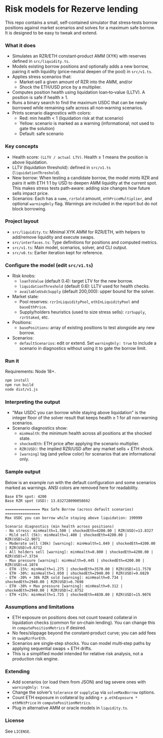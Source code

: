 # Risk models for Rezerve lending

This repo contains a small, self‑contained simulator that stress‑tests borrow positions against market scenarios and solves for a maximum safe borrow. It is designed to be easy to tweak and extend.

### What it does

- Simulates an RZR/ETH constant‑product AMM (XYK) with reserves defined in `src/liquidity.ts`.
- Models existing borrow positions and optionally adds a new borrow, pairing it with liquidity (price‑neutral deepen of the pool) in `src/v1.ts`.
- Applies stress scenarios that:
  - Market‑sell a given amount of RZR into the AMM, and/or
  - Shock the ETH/USD price by a multiplier.
- Computes position health using liquidation loan‑to‑value (LLTV). A position is safe if health ≥ 1.
- Runs a binary search to find the maximum USDC that can be newly borrowed while remaining safe across all non‑warning scenarios.
- Prints scenario diagnostics with colors:
  - Red: min health < 1 (liquidation risk at that scenario)
  - Yellow: scenario is marked as a warning (informational; not used to gate the solution)
  - Default: safe scenario

### Key concepts

- Health score: `(LLTV / actual LTV)`. Health ≥ 1 means the position is above liquidation.
- LLTV (liquidation threshold): defined in `src/v1.ts` (`liquidationThreshold`).
- New borrow: When testing a candidate borrow, the model mints RZR and pairs it with ETH 1:1 by USD to deepen AMM liquidity at the current spot. This makes stress tests path‑aware: adding size changes how future sells impact price.
- Scenarios: Each has a `name`, `rzrSold` amount, `ethPriceMultiplier`, and optional `warningOnly` flag. Warnings are included in the report but do not block borrowing.

### Project layout

- `src/liquidity.ts`: Minimal XYK AMM for RZR/ETH, with helpers to add/remove liquidity and execute swaps.
- `src/interfaces.ts`: Type definitions for positions and computed metrics.
- `src/v1.ts`: Main model, scenarios, solver, and CLI output.
- `src/v0.ts`: Earlier iteration kept for reference.

### Configure the model (edit `src/v1.ts`)

- Risk knobs:
  - `loanToValue` (default 0.4): target LTV for the new borrow.
  - `liquidationThreshold` (default 0.6): LLTV used for health checks.
  - `availableUsdcSupply` (default 200,000): upper bound for the solver.
- Market state:
  - Pool reserves: `rzrInLiquidityPool`, `ethInLiquidityPool` and `baseEthPrice`.
  - Supply/holders heuristics (used to size stress sells): `rzrSupply`, `rzrStaked`, etc.
- Positions:
  - `basePositions`: array of existing positions to test alongside any new borrow.
- Scenarios:
  - `defaultScenarios`: edit or extend. Set `warningOnly: true` to include a scenario in diagnostics without using it to gate the borrow limit.

### Run it

Requirements: Node 18+.

```bash
npm install
npm run build
node dist/v1.js
```

### Interpreting the output

- "Max USDC you can borrow while staying above liquidation" is the integer floor of the solver result that keeps health ≥ 1 for all non‑warning scenarios.
- Scenario diagnostics show:
  - `minHealth`: the minimum health across all positions at the shocked state.
  - `shockedEth`: ETH price after applying the scenario multiplier.
  - `RZR(USD)`: the implied RZR/USD after any market sells + ETH shock.
  - `[warning]` tag (and yellow color) for scenarios that are informational only.

### Sample output

Below is an example run with the default configuration and some scenarios marked as warnings. ANSI colors are removed here for readability.

```
Base ETH spot: 4200
Base RZR spot (USD): 13.832728090058692

================ Max Safe Borrow (across default scenarios) ================
Max USDC you can borrow while staying above liquidation: 199999

Scenario diagnostics (min health across positions)
- No stress: minHealth=1.500 | shockedEth=4200.00 | RZR(USD)=13.8327
- Mild sell (5k): minHealth=1.400 | shockedEth=4200.00 | RZR(USD)=12.9071
- Moderate sell (30k) [warning]: minHealth=1.049 | shockedEth=4200.00 | RZR(USD)=9.6712
- All holders sell [warning]: minHealth=0.800 | shockedEth=4200.00 | RZR(USD)=7.3734
- Max pressure [warning]: minHealth=0.445 | shockedEth=4200.00 | RZR(USD)=4.1074
- ETH -15%: minHealth=1.275 | shockedEth=3570.00 | RZR(USD)=11.7578
- ETH -30%: minHealth=1.050 | shockedEth=2940.00 | RZR(USD)=9.6829
- ETH -30% + 30k RZR sold [warning]: minHealth=0.734 | shockedEth=2940.00 | RZR(USD)=6.7698
- ETH -30% + Max pressure [warning]: minHealth=0.312 | shockedEth=2940.00 | RZR(USD)=2.8752
- ETH +15%: minHealth=1.725 | shockedEth=4830.00 | RZR(USD)=15.9076
```

### Assumptions and limitations

- ETH exposure on positions does not count toward collateral in liquidation checks (common for on‑chain lending). You can change this in `computePositionMetrics` if desired.
- No fees/slippage beyond the constant‑product curve; you can add fees in `swapRzrForEth`.
- Scenarios are single‑step shocks. You can model multi‑step paths by applying sequential swaps + ETH drifts.
- This is a simplified model intended for relative risk analysis, not a production risk engine.

### Extending

- Add scenarios (or load them from JSON) and tag severe ones with `warningOnly: true`.
- Change the solver’s `tolerance` or `supplyCap` via `solveMaxBorrow` options.
- Count ETH exposure in collateral by adding `+ p.ethExposure * ethMktPrice` in `computePositionMetrics`.
- Plug in alternative AMM or oracle models in `liquidity.ts`.

### License

See `LICENSE`.
